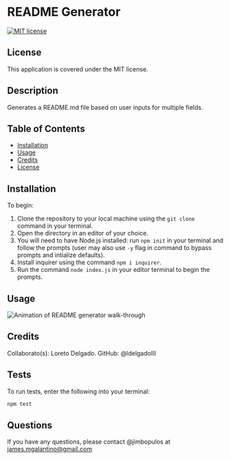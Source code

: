 # README Generator

[![MIT license](https://img.shields.io/badge/License-MIT-blue.svg)](https://lbesson.mit-license.org/)

## License

This application is covered under the MIT license.

## Description

Generates a README.md file based on user inputs for multiple fields.

## Table of Contents

- [Installation](#installation)
- [Usage](#usage)
- [Credits](#credits)
- [License](#license)

## Installation

To begin:

1. Clone the repository to your local machine using the `git clone` command in your terminal.
2. Open the directory in an editor of your choice.
3. You will need to have Node.js installed: run `npm init` in your terminal and follow the prompts (user may also use `-y` flag in command to bypass prompts and intialize defaults).
4. Install inquirer using the command `npm i inquirer`.
5. Run the command `node index.js` in your editor terminal to begin the prompts.

## Usage

![Animation of README generator walk-through](media/NodeJSreadMe.gif)

## Credits

Collaborato(s): Loreto Delgado. GitHub: @ldelgadoIII

## Tests

To run tests, enter the following into your terminal:

```md
npm test
```

## Questions

If you have any questions, please contact @jimbopulos at james.mgalantino@gmail.com
